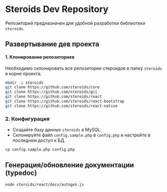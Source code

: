 # Steroids Dev Repository

Репозиторий предназначен для удобной разработки библиотеки `steroids`.


## Развертывание дев проекта

#### 1. Клонирование репозиториев

Необходимо склонировать все репозитории стероидов в папку `steroids` в корне проекта.

```bash
mkdir -p steroids
git clone https://github.com/steroids/core
git clone https://github.com/steroids/gii
git clone https://github.com/steroids/react
git clone https://github.com/steroids/react-bootstrap
git clone https://github.com/steroids/react-native
```

### 2. Конфигурация

- Создайте базу данных `steroids` в MySQL.
- Склонируйте файл `config.sample.php` в `config.php` и настройте в последнем доступ к БД.

```bash
cp config.sample.php config.php
```


## Генерация/обновление документации (typedoc)

```sh
node steroids/react/docs/autogen.js
```

